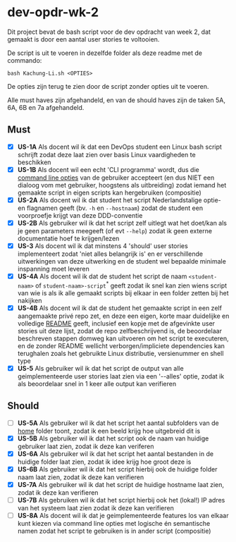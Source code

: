 # dev-opdr-wk-2
Dit project bevat de bash script voor de dev opdracht van week 2, dat gemaakt is door een aantal user stories te voltooien.

De script is uit te voeren in dezelfde folder als deze readme met de commando:
```
bash Kachung-Li.sh <OPTIES>
```
De opties zijn terug te zien door de script zonder opties uit te voeren.

Alle must haves zijn afgehandeld, en van de should haves zijn de taken 5A, 6A, 6B en 7a afgehandeld.

## Must
- [x] **US-1A** Als docent wil ik dat een DevOps student een Linux bash script schrijft zodat deze laat zien over basis Linux vaardigheden te beschikken
- [x] **US-1B** Als docent wil een echt 'CLI programma' wordt, dus die [command line opties](https://en.wikipedia.org/wiki/Command-line_interface#Command-line_option) van de gebruiker accepteert (en dus NIET een dialoog vom met gebruiker, hoogstens als uitbreiding) zodat iemand het gemaakte script in eigen scripts kan hergebruiken (compositie) 
- [x] **US-2A** Als docent wil ik dat student het script Nederlandstalige optie- en flagnamen geeft (bv. `-h` en `--hostnaam`) zodat de student een voorproefje krijgt van deze DDD-conventie
- [x] **US-2B** Als gebruiker wil ik dat het script zelf uitlegt wat het doet/kan als je geen parameters meegeeft (of evt `--help`) zodat ik geen externe documentatie hoef te krijgen/lezen
- [x] **US-3** Als docent wil ik dat minstens 4 'should' user stories  implementeert zodat 'niet alles belangrijk is' en er verschillende uitwerkingen van deze uitwerking en de student wel bepaalde minimale inspanning moet leveren
- [x] **US-4A** Als docent wil ik dat de student het script de naam `<student-naam>` of `student-naam>-script`<sup>*</sup> geeft zodat ik snel kan zien wiens script van wie is als ik alle gemaakt scripts bij elkaar in een folder zetten bij het nakijken
- [x] **US-4B** Als docent wil ik dat de student het gemaakte script in een zelf aangemaakte privé repo zet, en deze een eigen, korte maar duidelijke en volledige [README](https://docs.microsoft.com/en-us/azure/devops/repos/git/create-a-readme) geeft, inclusief een kopje met  de afgevinkte user stories uit deze lijst, zodat de repo zelfbeschrijvend is, de beoordelaar beschreven stappen domweg kan uitvoeren om het script te executeren, en de zonder README wellicht verborgen/impliciete dependencies kan terughalen zoals het gebruikte Linux distributie, versienummer en shell type
- [x] **US-5** Als gebruiker wil ik dat het script de output van alle geimplementeerde user stories laat zien via een '--alles' optie, zodat ik als beoordelaar snel in 1 keer alle output kan verifieren

## Should
- [ ] **US-5A** Als gebruiker wil ik dat het script het aantal subfolders van de [home](https://nl.wikipedia.org/wiki/Homedirectory) folder toont, zodat ik een beeld krijg hoe uitgebreid dit is
- [x] **US-5B** Als gebruiker wil ik dat het script ook de naam van huidige gebruiker laat zien, zodat ik deze kan veriferen
- [x] **US-6A** Als gebruiker wil ik dat het script het aantal bestanden in de huidige folder laat zien, zodat ik idee krijg hoe groot deze is
- [x] **US-6B** Als gebruiker wil ik dat het script hierbij ook de huidige folder naam laat zien, zodat ik deze kan verifieren
- [x] **US-7A** Als gebruiker wil ik dat het script de huidige hostname laat zien, zodat ik deze kan verifieren
- [ ] **US-7B** Als gebruiken wil ik dat het script hierbij ook het (lokal!) IP adres van het systeem laat zien zodat ik deze kan verifieren
- [ ] **US-8A** Als docent wil ik dat je geimplementeerde features los van elkaar kunt kiezen via command line opties met logische én semantische namen zodat het script te gebruiken is in ander script (compositie)
